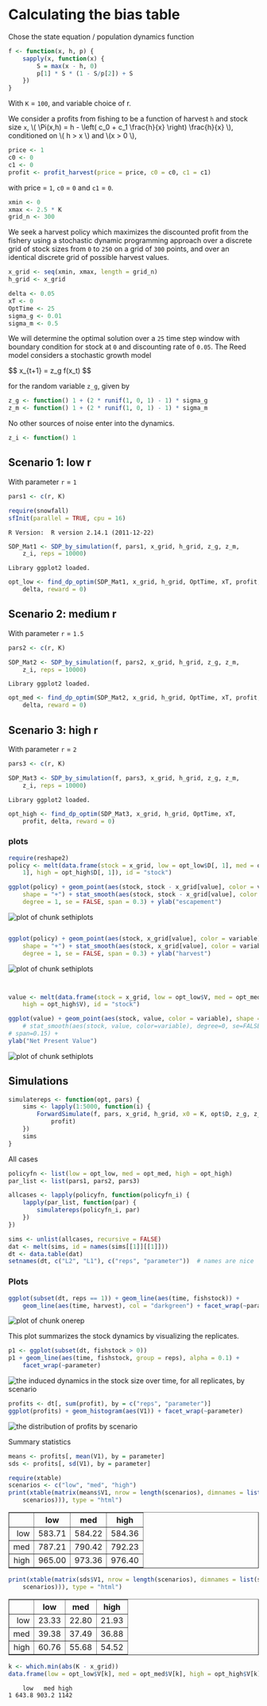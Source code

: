 






# Calculating the bias table 





Chose the state equation / population dynamics function



```r
f <- function(x, h, p) {
    sapply(x, function(x) {
        S = max(x - h, 0)
        p[1] * S * (1 - S/p[2]) + S
    })
}
```




With `K` = `100`, and variable choice of r.  


We consider a profits from fishing to be a function of harvest `h` and stock size `x`,  \\( \Pi(x,h) = h - \left( c_0  + c_1 \frac{h}{x} \right) \frac{h}{x} \\), conditioned on \\( h > x \\) and \\(x > 0 \\),



```r
price <- 1
c0 <- 0
c1 <- 0
profit <- profit_harvest(price = price, c0 = c0, c1 = c1)
```




with price = `1`, `c0` = `0` and `c1` = `0`. 




```r
xmin <- 0
xmax <- 2.5 * K
grid_n <- 300
```




We seek a harvest policy which maximizes the discounted profit from the fishery using a stochastic dynamic programming approach over a discrete grid of stock sizes from `0` to `250` on a grid of `300` points, and over an identical discrete grid of possible harvest values.  




```r
x_grid <- seq(xmin, xmax, length = grid_n)
h_grid <- x_grid
```







```r
delta <- 0.05
xT <- 0
OptTime <- 25
sigma_g <- 0.01
sigma_m <- 0.5
```




We will determine the optimal solution over a `25` time step window with boundary condition for stock at `0` and discounting rate of `0.05`.  The Reed model considers a stochastic growth model 

<div> $$ x_{t+1} = z_g f(x_t) $$ </div> 

for the random variable `z_g`, given by 



```r
z_g <- function() 1 + (2 * runif(1, 0, 1) - 1) * sigma_g
z_m <- function() 1 + (2 * runif(1, 0, 1) - 1) * sigma_m
```




No other sources of noise enter into the dynamics.  



```r
z_i <- function() 1
```










## Scenario 1: low r

With parameter `r` = `1`



```r
pars1 <- c(r, K)
```






```r
require(snowfall)
sfInit(parallel = TRUE, cpu = 16)
```

```
R Version:  R version 2.14.1 (2011-12-22) 

```






```r
SDP_Mat1 <- SDP_by_simulation(f, pars1, x_grid, h_grid, z_g, z_m, 
    z_i, reps = 10000)
```

```
Library ggplot2 loaded.
```






```r
opt_low <- find_dp_optim(SDP_Mat1, x_grid, h_grid, OptTime, xT, profit, 
    delta, reward = 0)
```





## Scenario 2: medium r

With parameter `r` = `1.5` 



```r
pars2 <- c(r, K)
```







```r
SDP_Mat2 <- SDP_by_simulation(f, pars2, x_grid, h_grid, z_g, z_m, 
    z_i, reps = 10000)
```

```
Library ggplot2 loaded.
```







```r
opt_med <- find_dp_optim(SDP_Mat2, x_grid, h_grid, OptTime, xT, profit, 
    delta, reward = 0)
```




## Scenario 3: high r


With parameter `r` = `2` 



```r
pars3 <- c(r, K)
```






```r
SDP_Mat3 <- SDP_by_simulation(f, pars3, x_grid, h_grid, z_g, z_m, 
    z_i, reps = 10000)
```

```
Library ggplot2 loaded.
```






```r
opt_high <- find_dp_optim(SDP_Mat3, x_grid, h_grid, OptTime, xT, 
    profit, delta, reward = 0)
```





### plots



```r
require(reshape2)
policy <- melt(data.frame(stock = x_grid, low = opt_low$D[, 1], med = opt_med$D[, 
    1], high = opt_high$D[, 1]), id = "stock")

ggplot(policy) + geom_point(aes(stock, stock - x_grid[value], color = variable), 
    shape = "+") + stat_smooth(aes(stock, stock - x_grid[value], color = variable), 
    degree = 1, se = FALSE, span = 0.3) + ylab("escapement")
```

![plot of chunk sethiplots](http://farm8.staticflickr.com/7255/7681775570_fb4c0fe0c6_o.png) 

```r

ggplot(policy) + geom_point(aes(stock, x_grid[value], color = variable), 
    shape = "+") + stat_smooth(aes(stock, x_grid[value], color = variable), 
    degree = 1, se = FALSE, span = 0.3) + ylab("harvest")
```

![plot of chunk sethiplots](http://farm9.staticflickr.com/8004/7681775794_392afa4afa_o.png) 

```r


value <- melt(data.frame(stock = x_grid, low = opt_low$V, med = opt_med$V, 
    high = opt_high$V), id = "stock")

ggplot(value) + geom_point(aes(stock, value, color = variable), shape = "+") + 
    # stat_smooth(aes(stock, value, color=variable), degree=0, se=FALSE,
# span=0.15) +
ylab("Net Present Value")
```

![plot of chunk sethiplots](http://farm9.staticflickr.com/8019/7681776006_58dfbfbb56_o.png) 




## Simulations



```r
simulatereps <- function(opt, pars) {
    sims <- lapply(1:5000, function(i) {
        ForwardSimulate(f, pars, x_grid, h_grid, x0 = K, opt$D, z_g, z_m, z_i, 
            profit)
    })
    sims
}
```





All cases



```r
policyfn <- list(low = opt_low, med = opt_med, high = opt_high)
par_list <- list(pars1, pars2, pars3)

allcases <- lapply(policyfn, function(policyfn_i) {
    lapply(par_list, function(par) {
        simulatereps(policyfn_i, par)
    })
})
```






```r
sims <- unlist(allcases, recursive = FALSE)
dat <- melt(sims, id = names(sims[[1]][[1]]))
dt <- data.table(dat)
setnames(dt, c("L2", "L1"), c("reps", "parameter"))  # names are nice
```





### Plots 




```r
ggplot(subset(dt, reps == 1)) + geom_line(aes(time, fishstock)) + 
    geom_line(aes(time, harvest), col = "darkgreen") + facet_wrap(~parameter)
```

![plot of chunk onerep](http://farm8.staticflickr.com/7107/7681821494_43678353b0_o.png) 


This plot summarizes the stock dynamics by visualizing the replicates.



```r
p1 <- ggplot(subset(dt, fishstock > 0))
p1 + geom_line(aes(time, fishstock, group = reps), alpha = 0.1) + 
    facet_wrap(~parameter)
```

![the induced dynamics in the stock size over time, for all replicates, by scenario](http://farm9.staticflickr.com/8161/7681834216_bb3c7b188b_o.png) 





```r
profits <- dt[, sum(profit), by = c("reps", "parameter")]
ggplot(profits) + geom_histogram(aes(V1)) + facet_wrap(~parameter)
```

![the distribution of profits by scenario](http://farm8.staticflickr.com/7129/7681834788_651df17fe6_o.png) 


Summary statistics 



```r
means <- profits[, mean(V1), by = parameter]
sds <- profits[, sd(V1), by = parameter]
```






```r
require(xtable)
scenarios <- c("low", "med", "high")
print(xtable(matrix(means$V1, nrow = length(scenarios), dimnames = list(scenarios, 
    scenarios))), type = "html")
```

<!-- html table generated in R 2.14.1 by xtable 1.7-0 package -->
<!-- Mon Jul 30 21:12:34 2012 -->
<TABLE border=1>
<TR> <TH>  </TH> <TH> low </TH> <TH> med </TH> <TH> high </TH>  </TR>
  <TR> <TD align="right"> low </TD> <TD align="right"> 583.71 </TD> <TD align="right"> 584.22 </TD> <TD align="right"> 584.36 </TD> </TR>
  <TR> <TD align="right"> med </TD> <TD align="right"> 787.21 </TD> <TD align="right"> 790.42 </TD> <TD align="right"> 792.23 </TD> </TR>
  <TR> <TD align="right"> high </TD> <TD align="right"> 965.00 </TD> <TD align="right"> 973.36 </TD> <TD align="right"> 976.40 </TD> </TR>
   </TABLE>


```r
print(xtable(matrix(sds$V1, nrow = length(scenarios), dimnames = list(scenarios, 
    scenarios))), type = "html")
```

<!-- html table generated in R 2.14.1 by xtable 1.7-0 package -->
<!-- Mon Jul 30 21:12:34 2012 -->
<TABLE border=1>
<TR> <TH>  </TH> <TH> low </TH> <TH> med </TH> <TH> high </TH>  </TR>
  <TR> <TD align="right"> low </TD> <TD align="right"> 23.33 </TD> <TD align="right"> 22.80 </TD> <TD align="right"> 21.93 </TD> </TR>
  <TR> <TD align="right"> med </TD> <TD align="right"> 39.38 </TD> <TD align="right"> 37.49 </TD> <TD align="right"> 36.88 </TD> </TR>
  <TR> <TD align="right"> high </TD> <TD align="right"> 60.76 </TD> <TD align="right"> 55.68 </TD> <TD align="right"> 54.52 </TD> </TR>
   </TABLE>





```r
k <- which.min(abs(K - x_grid))
data.frame(low = opt_low$V[k], med = opt_med$V[k], high = opt_high$V[k])
```

```
    low   med high
1 643.8 903.2 1142
```






